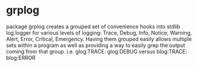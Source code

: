 # grplog
package grplog creates a grouped set of convenience hooks into stdlib
log.logger for various levels of logging: Trace, Debug, Info, Notice,
Warning, Alert, Error, Critical, Emergency. Having them grouped easily
allows multiple sets within a program as well as providing a way to easily
grep the output coming from that group. i.e. glog:TRACE: glog:DEBUG versus
blog:TRACE: blog:ERROR
